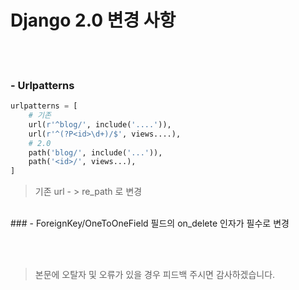 # Django 2.0 변경 사항
<br><br>
### - Urlpatterns
```python
urlpatterns = [
    # 기존
    url(r'^blog/', include('....')),
    url(r'^(?P<id>\d+)/$', views....),
    # 2.0
    path('blog/', include('...')),
    path('<id>/', views...),
]
```
> 기존 url - > re_path 로 변경

<br>
### - ForeignKey/OneToOneField 필드의 on_delete 인자가 필수로 변경

<br><br>

> 본문에 오탈자 및 오류가 있을 경우 피드백 주시면 감사하겠습니다.